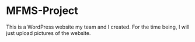 # MFMS-Project
This is a WordPress website my team and I created. For the time being, I will just upload pictures of the website.
